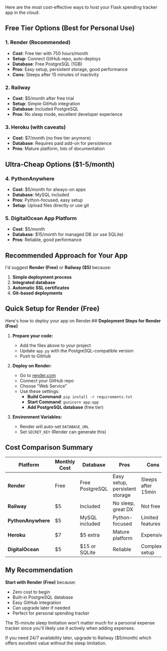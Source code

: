 Here are the most cost-effective ways to host your Flask spending tracker app in the cloud:

## **Free Tier Options (Best for Personal Use)**

### 1. **Render** (Recommended)
- **Cost**: Free tier with 750 hours/month
- **Setup**: Connect GitHub repo, auto-deploys
- **Database**: Free PostgreSQL (1GB)
- **Pros**: Easy setup, persistent storage, good performance
- **Cons**: Sleeps after 15 minutes of inactivity

### 2. **Railway**
- **Cost**: $5/month after free trial
- **Setup**: Simple GitHub integration
- **Database**: Included PostgreSQL
- **Pros**: No sleep mode, excellent developer experience

### 3. **Heroku** (with caveats)
- **Cost**: $7/month (no free tier anymore)
- **Database**: Requires paid add-on for persistence
- **Pros**: Mature platform, lots of documentation

## **Ultra-Cheap Options ($1-5/month)**

### 4. **PythonAnywhere**
- **Cost**: $5/month for always-on apps
- **Database**: MySQL included
- **Pros**: Python-focused, easy setup
- **Setup**: Upload files directly or use git

### 5. **DigitalOcean App Platform**
- **Cost**: $5/month
- **Database**: $15/month for managed DB (or use SQLite)
- **Pros**: Reliable, good performance

## **Recommended Approach for Your App**

I'd suggest **Render (Free)** or **Railway ($5)** because:

1. **Simple deployment process**
2. **Integrated database**
3. **Automatic SSL certificates**
4. **Git-based deployments**

## **Quick Setup for Render (Free)**

Here's how to deploy your app on Render:## **Deployment Steps for Render (Free)**

1. **Prepare your code:**
   - Add the files above to your project
   - Update `app.py` with the PostgreSQL-compatible version
   - Push to GitHub

2. **Deploy on Render:**
   - Go to [render.com](https://render.com)
   - Connect your GitHub repo
   - Choose "Web Service"
   - Use these settings:
     - **Build Command**: `pip install -r requirements.txt`
     - **Start Command**: `gunicorn app:app`
     - **Add PostgreSQL database** (free tier)

3. **Environment Variables:**
   - Render will auto-set `DATABASE_URL`
   - Set `SECRET_KEY` (Render can generate this)

## **Cost Comparison Summary**

| Platform | Monthly Cost | Database | Pros | Cons |
|----------|-------------|----------|------|------|
| **Render** | Free | Free PostgreSQL | Easy setup, persistent storage | Sleeps after 15min |
| **Railway** | $5 | Included | No sleep, great DX | Not free |
| **PythonAnywhere** | $5 | MySQL included | Python-focused | Limited features |
| **Heroku** | $7 | $5 extra | Mature platform | Expensive |
| **DigitalOcean** | $5 | $15 or SQLite | Reliable | Complex setup |

## **My Recommendation**

**Start with Render (Free)** because:
- Zero cost to begin
- Built-in PostgreSQL database
- Easy GitHub integration
- Can upgrade later if needed
- Perfect for personal spending tracker

The 15-minute sleep limitation won't matter much for a personal expense tracker since you'll likely use it actively when adding expenses.

If you need 24/7 availability later, upgrade to Railway ($5/month) which offers excellent value without the sleep limitation.
